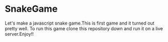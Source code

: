 # SnakeGame

 Let's make a javascript snake game.This is first game and it turned out pretty well. To run this game clone this repository down and run it on a live server.Enjoy!!
